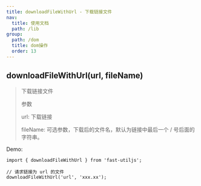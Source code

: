 ```yaml
---
title: downloadFileWithUrl - 下载链接文件
nav:
  title: 使用文档
  path: /lib
group:
  path: /dom
  title: dom操作
  order: 13
---
```


## downloadFileWithUrl(url, fileName)

> 下载链接文件
>
> 参数
>
> url: 下载链接
>
> fileName: 可选参数，下载后的文件名，默认为链接中最后一个 / 号后面的字符串。

Demo:

```tsx | pure
import { downloadFileWithUrl } from 'fast-utiljs';

// 请求链接为 url 的文件
downloadFileWithUrl('url', 'xxx.xx');
```
